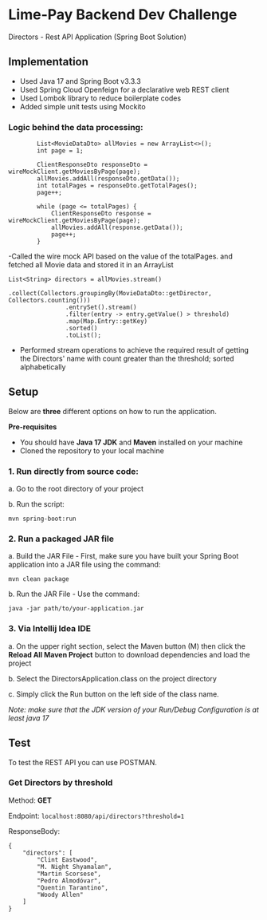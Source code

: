 # Lime-Pay Backend Dev Challenge
Directors - Rest API Application (Spring Boot Solution)

##  Implementation

- Used Java 17 and Spring Boot v3.3.3
- Used Spring Cloud Openfeign for a declarative web REST client
- Used Lombok library to reduce boilerplate codes
- Added simple unit tests using Mockito

### Logic behind the data processing:
```
        List<MovieDataDto> allMovies = new ArrayList<>();
        int page = 1;

        ClientResponseDto responseDto = wireMockClient.getMoviesByPage(page);
        allMovies.addAll(responseDto.getData());
        int totalPages = responseDto.getTotalPages();
        page++;

        while (page <= totalPages) {
            ClientResponseDto response = wireMockClient.getMoviesByPage(page);
            allMovies.addAll(response.getData());
            page++;
        }
```
-Called the wire mock API based on the value of the totalPages. and fetched all Movie data and stored it in an ArrayList

```
List<String> directors = allMovies.stream()
                .collect(Collectors.groupingBy(MovieDataDto::getDirector, Collectors.counting()))
                .entrySet().stream()
                .filter(entry -> entry.getValue() > threshold)
                .map(Map.Entry::getKey)
                .sorted()
                .toList();
```
- Performed stream operations to achieve the required result of getting the Directors' name with count greater than the threshold; sorted alphabetically

##  Setup
Below are **three** different options on how to run the application.

**Pre-requisites**

- You should have **Java 17 JDK** and **Maven** installed on your machine
- Cloned the repository to your local machine


### 1. Run directly from source code:


a. Go to the root directory of your project

b. Run the script:

`mvn spring-boot:run`

### 2. Run a packaged JAR file

a. Build the JAR File - First, make sure you have built your Spring Boot application into a JAR file using the command:

`mvn clean package`

b. Run the JAR File - Use the command:

`java -jar path/to/your-application.jar`

### 3. Via Intellij Idea IDE

a. On the upper right section, select the Maven button (M) then click the **Reload All Maven Project** button to download dependencies and load the project

b. Select the DirectorsApplication.class on the project directory

c. Simply click the Run button on the left side of the class name.

*Note: make sure that the JDK version of your Run/Debug Configuration is at least java 17*

## Test

To test the REST API you can use POSTMAN.



### Get Directors by threshold

Method: **GET**

Endpoint: `localhost:8080/api/directors?threshold=1`

ResponseBody:
```
{
    "directors": [
        "Clint Eastwood",
        "M. Night Shyamalan",
        "Martin Scorsese",
        "Pedro Almodóvar",
        "Quentin Tarantino",
        "Woody Allen"
    ]
}
```
